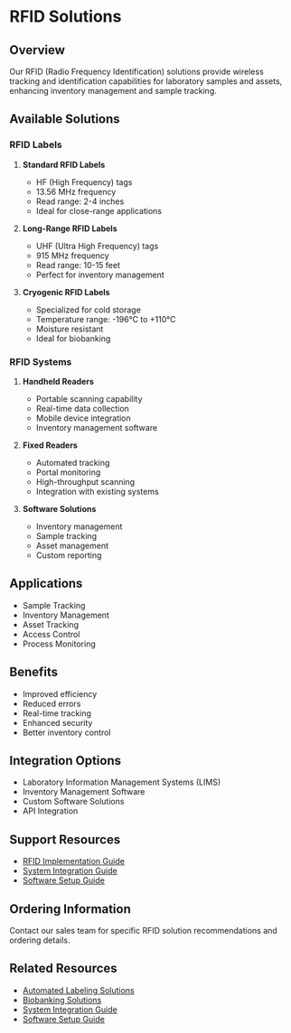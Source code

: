 # RFID Solutions

## Overview
Our RFID (Radio Frequency Identification) solutions provide wireless tracking and identification capabilities for laboratory samples and assets, enhancing inventory management and sample tracking.

## Available Solutions

### RFID Labels
1. **Standard RFID Labels**
   - HF (High Frequency) tags
   - 13.56 MHz frequency
   - Read range: 2-4 inches
   - Ideal for close-range applications

2. **Long-Range RFID Labels**
   - UHF (Ultra High Frequency) tags
   - 915 MHz frequency
   - Read range: 10-15 feet
   - Perfect for inventory management

3. **Cryogenic RFID Labels**
   - Specialized for cold storage
   - Temperature range: -196°C to +110°C
   - Moisture resistant
   - Ideal for biobanking

### RFID Systems
1. **Handheld Readers**
   - Portable scanning capability
   - Real-time data collection
   - Mobile device integration
   - Inventory management software

2. **Fixed Readers**
   - Automated tracking
   - Portal monitoring
   - High-throughput scanning
   - Integration with existing systems

3. **Software Solutions**
   - Inventory management
   - Sample tracking
   - Asset management
   - Custom reporting

## Applications
- Sample Tracking
- Inventory Management
- Asset Tracking
- Access Control
- Process Monitoring

## Benefits
- Improved efficiency
- Reduced errors
- Real-time tracking
- Enhanced security
- Better inventory control

## Integration Options
- Laboratory Information Management Systems (LIMS)
- Inventory Management Software
- Custom Software Solutions
- API Integration

## Support Resources
- [RFID Implementation Guide](../Guides/rfid-implementation.md)
- [System Integration Guide](../Guides/system-integration.md)
- [Software Setup Guide](../Guides/software-setup.md)

## Ordering Information
Contact our sales team for specific RFID solution recommendations and ordering details.

## Related Resources
- [Automated Labeling Solutions](./automated-labeling.md)
- [Biobanking Solutions](./biobanking-solutions.md)
- [System Integration Guide](../Guides/system-integration.md)
- [Software Setup Guide](../Guides/software-setup.md) 